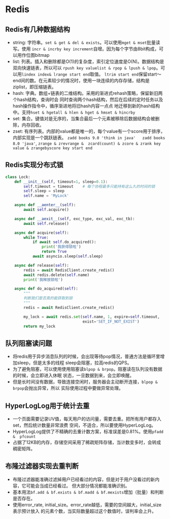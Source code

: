 # Redis

## Redis有几种数据结构
- string: 字符串。`set & get & del & exists`。可以使用`mget & mset`批量读写。使用
`incr & incrby key increment`自增。因为每个字节由8bit构成，可以用作位图bitmap
- list: 列表。插入和删除都是O(1)的复杂度，索引定位速度是O(N)。数据结构是双向快速链表，所以可以
`rpush key valuelist & rpop & lpush & lpop`。可以用`lindex index& lrange start end`取值。
`ltrim start end`保留start～end间的数。在元素较少的情况时，使用一块连续的内存存储，结构是
ziplist，即压缩链表。
- hash: 字典。数组+链表的二维结构。采用的渐进式rehash策略，保留新旧两个hash结构，查询时会
同时查询两个hash结构，然后在后续的定时任务以及hash操作指令中，循序渐进地将旧hash内容一点点
地迁移到新的hash结构中。支持`hset & hgetall & hlen & hget & hmset & hincrby`
- set: 集合。键值对是无序的，当集合最后一个元素被移除后数据结构会被删除，内存回收。
- zset: 有序列表。内部的value都是唯一的，每个value有一个score用于排序，内部实现是一个跳跃链表。
`zadd books 9.0 'think in java'   zadd books 8.0 'java'`, `zrange & zrevrange & 
zcard(count) & zcore & zrank key value & zrangebyscore key start end`

## Redis实现分布式锁
```python
class Lock:
    def __init__(self, timeout=1, sleep=0.1):
        self.timeout = timeout    # 每个协程最多只能持有这么久的时间的锁
        self.sleep = sleep
        self.name = 'MyLock'

    async def __aenter__(self):
        await self.acquire()

    async def __aexit__(self, exc_type, exc_val, exc_tb):
        await self.release()

    async def acquire(self):
        while True:
            if await self.do_acquired():
                print('我获得锁啦')
                return True
            await asyncio.sleep(self.sleep)

    async def release(self):
        redis = await RedisClient.create_redis()
        await redis.delete(self.name)
        print('我释放锁啦')

    async def do_acquired(self):
        """
        判断我们是否真的能获取到锁
        """
        redis = await RedisClient.create_redis()

        my_lock = await redis.set(self.name, 1, expire=self.timeout,
                                  exist='SET_IF_NOT_EXIST')
        return my_lock
```

## 队列阻塞读问题
- 将redis用于异步消息队列的时候，会出现等待pop情况，普通方法是循环里增加sleep，但是太多的线程
sleep会阻塞，拉高redis的QPS。
- 为了避免阻塞，可以使用使用阻塞读`blpop & brpop`。阻塞读在队列没有数据的时候，会立即进入休眠
状态，一旦数据到来，会立即唤醒。
- 但是长时间没有数据，导致连接空闲时，服务器会主动断开连接，`blpop & brpop`会抛出异常，所以
实际使用过程中要做异常处理。

## HyperLogLog用于统计去重
- 一个页面需要记录UV值，每天用户的访问量，需要去重。把所有用户都存入set，然后统计数量非常浪费
空间，不适合，所以要使用HyperLogLog。
- HyperLogLog提供了不精确的去重计数方案，标准误差是0.81%。使用`pfadd &  pfcount` 
- 占据了12KB的内存，存储空间采用了稀疏矩阵存储，当计数变多时，会转成稠密矩阵。

## 布隆过滤器实现去重判断
- 布隆过滤器能准确过滤掉用户已经看过的内容，但是对于用户没看过的新内容，它可能会当成已经看过。
但大部分情况都能准确识别。
- 基本用法`bf.add & bf.exists & bf.madd & bf.mexists`增加（批量）和判断是否存在。
- 使用error_rate, initial_size。error_rate越低，需要的空间越大，initial_size表示预计放入
的元素个数，当实际数量超过这个数值时，误判率会上升。